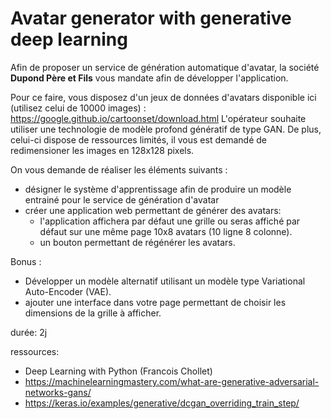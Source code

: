# Avatar generator with generative deep learning

Afin de proposer un service de génération automatique d'avatar, la société **Dupond Père et Fils** vous mandate afin de développer l'application.

Pour ce faire, vous disposez d'un jeux de données d'avatars disponible ici (utilisez celui de 10000 images) : https://google.github.io/cartoonset/download.html
L'opérateur souhaite utiliser une technologie de modèle profond génératif de type GAN.
De plus, celui-ci dispose de ressources limités, il vous est demandé de redimensioner les images en 128x128 pixels.

On vous demande de réaliser les éléments suivants : 
* désigner le système d'apprentissage afin de produire un modèle entrainé pour le service de génération d'avatar
* créer une application web permettant de générer des avatars:
    - l'application affichera par défaut une grille ou seras affiché par défaut sur une même page 10x8 avatars (10 ligne 8 colonne).
    - un bouton permettant de régénérer les avatars.

Bonus : 
- Développer un modèle alternatif utilisant un modèle type Variational Auto-Encoder (VAE).
- ajouter une interface dans votre page permettant de choisir les dimensions de la grille à afficher.

durée: 2j


ressources: 
* Deep Learning with Python (Francois Chollet)
* https://machinelearningmastery.com/what-are-generative-adversarial-networks-gans/
* https://keras.io/examples/generative/dcgan_overriding_train_step/
